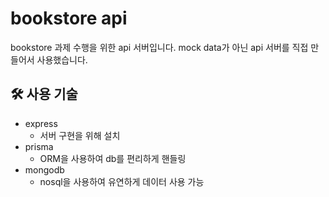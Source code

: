 # bookstore api

bookstore 과제 수행을 위한 api 서버입니다.
mock data가 아닌 api 서버를 직접 만들어서 사용했습니다.

## 🛠 사용 기술
- express
  - 서버 구현을 위해 설치
- prisma
  - ORM을 사용하여 db를 편리하게 핸들링
- mongodb
  - nosql을 사용하여 유연하게 데이터 사용 가능

